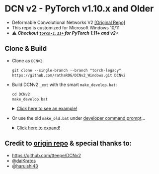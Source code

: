 # DCN v2 - PyTorch v1.10.x and Older

* Deformable Convolutional Networks V2 [[Original Repo]](https://github.com/CharlesShang/DCNv2)
* This repo is customized for Microsoft Windows 10/11
* ⚠️ ***Checkout [`torch-1.11+`](https://github.com/rathaROG/DCNv2_Windows/tree/torch-1.11+) for PyTorch 1.11+ and v2+***

## Clone & Build

* Clone as `DCNv2`: 
    ```
    git clone --single-branch --branch "torch-legacy" https://github.com/rathaROG/DCNv2_Windows.git DCNv2
    ```

* Build DCNv2 `_ext` with the smart `make_develop.bat`:
    ```
    cd DCNv2
    make_develop.bat
    ```
    <details><summary><ins>Click here to see an example!</ins></summary>

    <img src="https://raw.githubusercontent.com/rathaROG/screenshot/master/DCNv2_Windows/new_finish.png"/>
    <img src="https://raw.githubusercontent.com/rathaROG/screenshot/master/DCNv2_Windows/new_start.png"/>

    </details>

* Or use the old `make_old.bat` under [developer command prompt](https://learn.microsoft.com/en-us/cpp/build/building-on-the-command-line?view=msvc-160#developer_command_prompt_shortcuts)...

    <details><summary><ins>Click here to expand!</ins></summary>

    If you don't want to use [developer command prompt](https://learn.microsoft.com/en-us/cpp/build/building-on-the-command-line?view=msvc-160#developer_command_prompt_shortcuts), simply set `cl.exe` path in your system path variable; for example, MS VS2019 Enterprise:
    ```
    C:\Program Files (x86)\Microsoft Visual Studio\2019\Enterprise\VC\Tools\MSVC\14.xx.xxxxx\bin\Hostx64\x64\
    ```
    Build DCNv2 `_ext`:
    ```
    cd DCNv2
    make_develop.bat
    ```
    </details>

## Credit to [origin repo](https://github.com/CharlesShang/DCNv2) & special thanks to:

- https://github.com/tteepe/DCNv2
- @[daiKratos](https://github.com/daiKratos)
- @[haruishi43](https://github.com/haruishi43)
